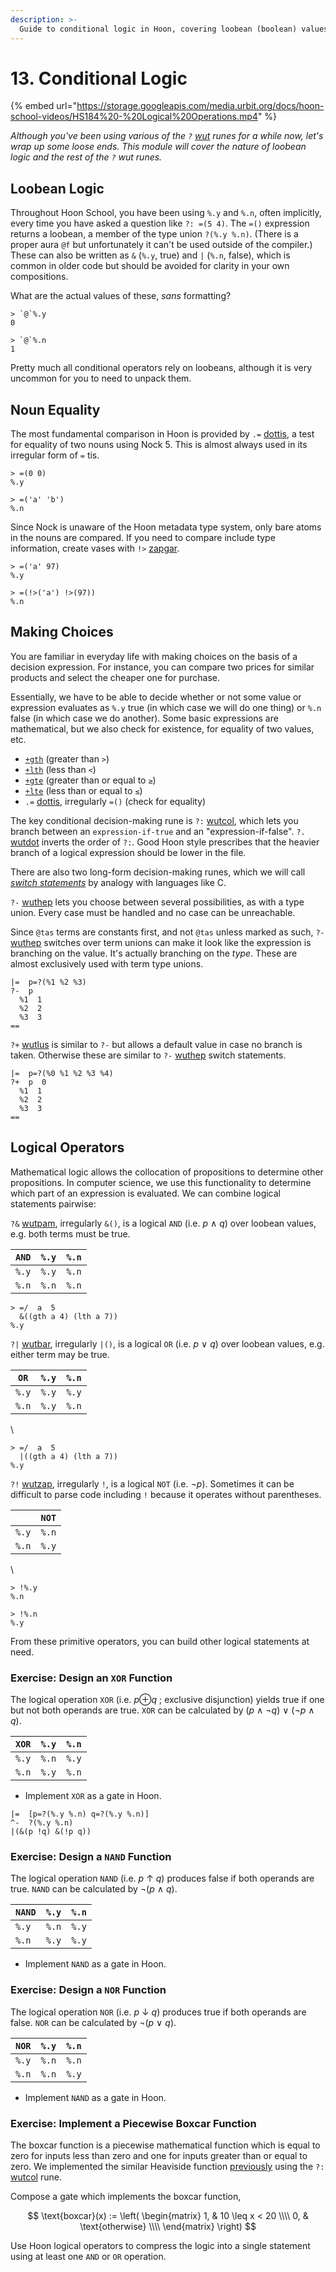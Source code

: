```yaml
---
description: >-
  Guide to conditional logic in Hoon, covering loobean (boolean) values, logical operators (AND, OR, NOT), conditional branching, switch statements, and pattern matching.
---
```


# 13. Conditional Logic

{% embed url="https://storage.googleapis.com/media.urbit.org/docs/hoon-school-videos/HS184%20-%20Logical%20Operations.mp4" %}

_Although you've been using various of the `?`_ [_wut_](../../hoon/rune/wut.md) _runes for a while now, let's wrap up some loose ends. This module will cover the nature of loobean logic and the rest of the `?` wut runes._

## Loobean Logic <a href="#loobean-logic" id="loobean-logic"></a>

Throughout Hoon School, you have been using `%.y` and `%.n`, often implicitly, every time you have asked a question like `?: =(5 4)`. The `=()` expression returns a loobean, a member of the type union `?(%.y %.n)`. (There is a proper aura `@f` but unfortunately it can't be used outside of the compiler.) These can also be written as `&` (`%.y`, true) and `|` (`%.n`, false), which is common in older code but should be avoided for clarity in your own compositions.

What are the actual values of these, _sans_ formatting?

```hoon
> `@`%.y
0

> `@`%.n
1
```

Pretty much all conditional operators rely on loobeans, although it is very uncommon for you to need to unpack them.

## Noun Equality <a href="#noun-equality" id="noun-equality"></a>

The most fundamental comparison in Hoon is provided by `.=` [dottis](../../hoon/rune/dot.md#dottis), a test for equality of two nouns using Nock 5. This is almost always used in its irregular form of `=` tis.

```hoon
> =(0 0)
%.y

> =('a' 'b')
%.n
```

Since Nock is unaware of the Hoon metadata type system, only bare atoms in the nouns are compared. If you need to compare include type information, create vases with `!>` [zapgar](../../hoon/rune/zap.md#zapgar).

```hoon
> =('a' 97)
%.y

> =(!>('a') !>(97))
%.n
```

## Making Choices <a href="#making-choices" id="making-choices"></a>

You are familiar in everyday life with making choices on the basis of a decision expression. For instance, you can compare two prices for similar products and select the cheaper one for purchase.

Essentially, we have to be able to decide whether or not some value or expression evaluates as `%.y` true (in which case we will do one thing) or `%.n` false (in which case we do another). Some basic expressions are mathematical, but we also check for existence, for equality of two values, etc.

* [`+gth`](../../hoon/stdlib/1a.md#gth) (greater than `>`)
* [`+lth`](../../hoon/stdlib/1a.md#lth) (less than `<`)
* [`+gte`](../../hoon/stdlib/1a.md#gte) (greater than or equal to `≥`)
* [`+lte`](../../hoon/stdlib/1a.md#lte) (less than or equal to `≤`)
* `.=` [dottis](../../hoon/rune/dot.md#dottis), irregularly `=()` (check for equality)

The key conditional decision-making rune is `?:` [wutcol](../../hoon/rune/wut.md#wutcol), which lets you branch between an `expression-if-true` and an "expression-if-false". `?.` [wutdot](../../hoon/rune/wut.md#wutdot) inverts the order of `?:`. Good Hoon style prescribes that the heavier branch of a logical expression should be lower in the file.

There are also two long-form decision-making runes, which we will call [_switch statements_](https://en.wikipedia.org/wiki/Switch_statement) by analogy with languages like C.

`?-` [wuthep](../../hoon/rune/wut.md#wuthep) lets you choose between several possibilities, as with a type union. Every case must be handled and no case can be unreachable.

Since `@tas` terms are constants first, and not `@tas` unless marked as such, `?-` [wuthep](../../hoon/rune/wut.md#wuthep) switches over term unions can make it look like the expression is branching on the value. It's actually branching on the _type_. These are almost exclusively used with term type unions.

```hoon
|=  p=?(%1 %2 %3)
?-  p
  %1  1
  %2  2
  %3  3
==
```

`?+` [wutlus](../../hoon/rune/wut.md#wutlus) is similar to `?-` but allows a default value in case no branch is taken. Otherwise these are similar to `?-` [wuthep](../../hoon/rune/wut.md#wuthep) switch statements.

```hoon
|=  p=?(%0 %1 %2 %3 %4)
?+  p  0
  %1  1
  %2  2
  %3  3
==
```

## Logical Operators <a href="#logical-operators" id="logical-operators"></a>

Mathematical logic allows the collocation of propositions to determine other propositions. In computer science, we use this functionality to determine which part of an expression is evaluated. We can combine logical statements pairwise:

`?&` [wutpam](../../hoon/rune/wut.md#wutpam), irregularly `&()`, is a logical `AND` (i.e. _p_ ∧ _q_) over loobean values, e.g. both terms must be true.

| `AND` | `%.y` | `%.n` |
| ----- | ----- | ----- |
| `%.y` | `%.y` | `%.n` |
| `%.n` | `%.n` | `%.n` |

```hoon
> =/  a  5
  &((gth a 4) (lth a 7))
%.y
```

`?|` [wutbar](../../hoon/rune/wut.md#wutbar), irregularly `|()`, is a logical `OR` (i.e. _p_ ∨ _q_) over loobean values, e.g. either term may be true.

| `OR`  | `%.y` | `%.n` |
| ----- | ----- | ----- |
| `%.y` | `%.y` | `%.y` |
| `%.n` | `%.y` | `%.n` |

\


```hoon
> =/  a  5
  |((gth a 4) (lth a 7))
%.y
```

`?!` [wutzap](../../hoon/rune/wut.md#wutzap), irregularly `!`, is a logical `NOT` (i.e. ¬_p_). Sometimes it can be difficult to parse code including `!` because it operates without parentheses.

|       | `NOT` |
| ----- | ----- |
| `%.y` | `%.n` |
| `%.n` | `%.y` |

\


```hoon
> !%.y
%.n

> !%.n
%.y
```

From these primitive operators, you can build other logical statements at need.

### Exercise: Design an `XOR` Function <a href="#exercise-design-an-xor-function" id="exercise-design-an-xor-function"></a>

The logical operation `XOR` (i.e. _p_⊕_q_ ; exclusive disjunction) yields true if one but not both operands are true. `XOR` can be calculated by (_p_ ∧ ¬_q_) ∨ (¬_p_ ∧ _q_).

| `XOR` | `%.y` | `%.n` |
| ----- | ----- | ----- |
| `%.y` | `%.n` | `%.y` |
| `%.n` | `%.y` | `%.n` |

* Implement `XOR` as a gate in Hoon.

```hoon
|=  [p=?(%.y %.n) q=?(%.y %.n)]
^-  ?(%.y %.n)
|(&(p !q) &(!p q))
```

### Exercise: Design a `NAND` Function <a href="#exercise-design-a-nand-function" id="exercise-design-a-nand-function"></a>

The logical operation `NAND` (i.e. _p_ ↑ _q_) produces false if both operands are true. `NAND` can be calculated by ¬(_p_ ∧ _q_).

| `NAND` | `%.y` | `%.n` |
| ------ | ----- | ----- |
| `%.y`  | `%.n` | `%.y` |
| `%.n`  | `%.y` | `%.y` |

* Implement `NAND` as a gate in Hoon.

### Exercise: Design a `NOR` Function <a href="#exercise-design-a-nor-function" id="exercise-design-a-nor-function"></a>

The logical operation `NOR` (i.e. _p_ ↓ _q_) produces true if both operands are false. `NOR` can be calculated by ¬(_p_ ∨ _q_).

| `NOR` | `%.y` | `%.n` |
| ----- | ----- | ----- |
| `%.y` | `%.n` | `%.n` |
| `%.n` | `%.n` | `%.y` |

* Implement `NAND` as a gate in Hoon.

### Exercise: Implement a Piecewise Boxcar Function <a href="#exercise-implement-a-piecewise-boxcar-function" id="exercise-implement-a-piecewise-boxcar-function"></a>

The boxcar function is a piecewise mathematical function which is equal to zero for inputs less than zero and one for inputs greater than or equal to zero. We implemented the similar Heaviside function [previously](./B-syntax.md) using the `?:` [wutcol](../../hoon/rune/wut.md#wutcol) rune.

Compose a gate which implements the boxcar function,

$$
\text{boxcar}(x)
:=
\left(
\begin{matrix}
1, & 10 \leq x < 20 \\\\
0, & \text{otherwise} \\\\
\end{matrix}
\right)
$$

Use Hoon logical operators to compress the logic into a single statement using at least one `AND` or `OR` operation.
